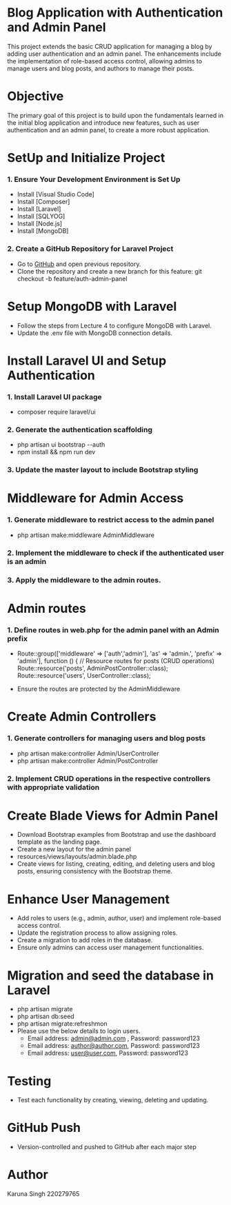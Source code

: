 # Blog Application with Authentication and Admin Panel
This project extends the basic CRUD application for managing a blog by adding user authentication and an admin panel. The enhancements include the implementation of role-based access control, allowing admins to manage users and blog posts, and authors to manage their posts.

# Objective
The primary goal of this project is to build upon the fundamentals learned in the initial blog application and introduce new features, such as user authentication and an admin panel, to create a more robust application.

# SetUp and Initialize Project

### 1. Ensure Your Development Environment is Set Up
- Install [Visual Studio Code]
- Install [Composer]
- Install [Laravel]
- Install [SQLYOG]
- Install [Node.js]
- Install [MongoDB]

### 2. Create a GitHub Repository for Laravel Project
- Go to [GitHub](https://github.com) and open previous repository.
- Clone the repository and create a new branch for this feature:
   git checkout -b feature/auth-admin-panel


# Setup MongoDB with Laravel
- Follow the steps from Lecture 4 to configure MongoDB with Laravel.
- Update the .env file with MongoDB connection details.

# Install Laravel UI and Setup Authentication

### 1. Install Laravel UI package
- composer require laravel/ui

### 2. Generate the authentication scaffolding
- php artisan ui bootstrap --auth
- npm install && npm run dev

### 3. Update the master layout to include Bootstrap styling

# Middleware for Admin Access

### 1. Generate middleware to restrict access to the admin panel
- php artisan make:middleware AdminMiddleware

### 2. Implement the middleware to check if the authenticated user is an admin

### 3. Apply the middleware to the admin routes.


# Admin routes
### 1. Define routes in web.php for the admin panel with an Admin prefix
- Route::group(['middleware' => ['auth','admin'], 'as' => 'admin.', 'prefix' => 'admin'], function () {
    // Resource routes for posts (CRUD operations)
    Route::resource('posts', AdminPostController::class);
    Route::resource('users', UserController::class);

- Ensure the routes are protected by the AdminMiddleware

# Create Admin Controllers
### 1. Generate controllers for managing users and blog posts
- php artisan make:controller Admin/UserController
- php artisan make:controller Admin/PostController

### 2. Implement CRUD operations in the respective controllers with appropriate validation

# Create Blade Views for Admin Panel
- Download Bootstrap examples from Bootstrap and use the dashboard template as the landing page.
- Create a new layout for the admin panel
- resources/views/layouts/admin.blade.php
- Create views for listing, creating, editing, and deleting users and blog posts, ensuring consistency with the Bootstrap theme.

# Enhance User Management
- Add roles to users (e.g., admin, author, user) and implement role-based access control.
- Update the registration process to allow assigning roles.
- Create a migration to add roles in the database.
- Ensure only admins can access user management functionalities.

# Migration and seed the database in Laravel
- php artisan migrate
- php artisan db:seed
- php artisan migrate:refreshmon
- Please use the below details to login users.
    - Email address: admin@admin.com , Password: password123
    - Email address: author@author.com, Password: password123
    - Email address: user@user.com, Password: password123

# Testing
- Test each functionality by creating, viewing, deleting and updating.

# GitHub Push
- Version-controlled and pushed to GitHub after each major step

# Author
Karuna Singh
220279765




